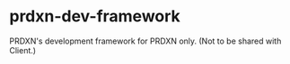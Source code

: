prdxn-dev-framework
===================

PRDXN's development framework for PRDXN only. (Not to be shared with Client.)
